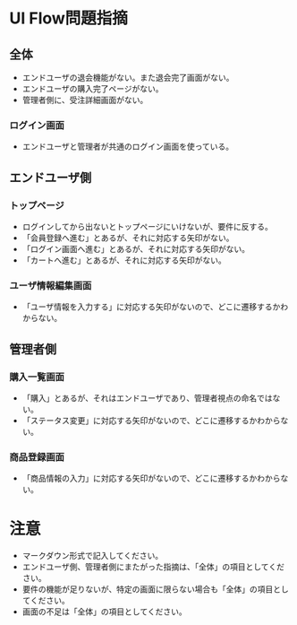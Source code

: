 # UI Flow問題指摘
## 全体
- エンドユーザの退会機能がない。また退会完了画面がない。
- エンドユーザの購入完了ページがない。 
- 管理者側に、受注詳細画面がない。 
### ログイン画面
- エンドユーザと管理者が共通のログイン画面を使っている。

## エンドユーザ側
### トップページ
- ログインしてから出ないとトップページにいけないが、要件に反する。
- 「会員登録へ進む」とあるが、それに対応する矢印がない。
- 「ログイン画面へ進む」とあるが、それに対応する矢印がない。
- 「カートへ進む」とあるが、それに対応する矢印がない。

### ユーザ情報編集画面
- 「ユーザ情報を入力する」に対応する矢印がないので、どこに遷移するかわからない。

## 管理者側
### 購入一覧画面
- 「購入」とあるが、それはエンドユーザであり、管理者視点の命名ではない。
- 「ステータス変更」に対応する矢印がないので、どこに遷移するかわからない。

### 商品登録画面
- 「商品情報の入力」に対応する矢印がないので、どこに遷移するかわからない。

# 注意
* マークダウン形式で記入してください。
* エンドユーザ側、管理者側にまたがった指摘は、「全体」の項目としてください。
* 要件の機能が足りないが、特定の画面に限らない場合も「全体」の項目としてください。
* 画面の不足は「全体」の項目としてください。